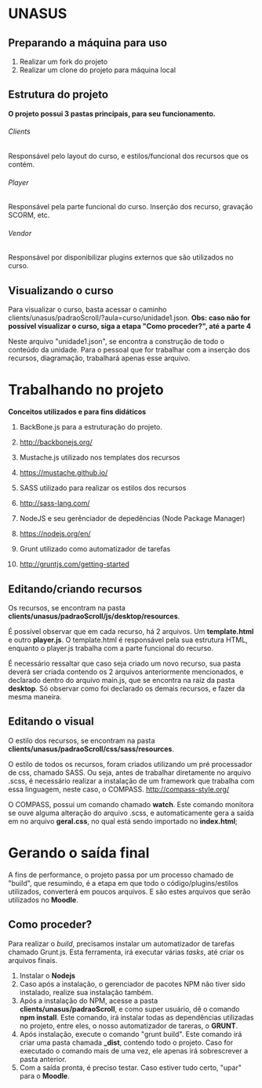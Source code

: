 # UNASUS

## Preparando a máquina para uso  

1. Realizar um fork do projeto
2. Realizar um clone do projeto para máquina local 


## Estrutura do projeto
**O projeto possui 3 pastas principais, para seu funcionamento.**

###### Clients
Responsável pelo layout do curso, e estilos/funcional dos recursos que os contém. 

###### Player
Responsável pela parte funcional do curso. Inserção dos recurso, gravação SCORM, etc.

###### Vendor 
Responsável por disponibilizar plugins externos que são utilizados no curso.



## Visualizando o curso

Para visualizar o curso, basta acessar o caminho clients/unasus/padraoScroll/?aula=curso/unidade1.json.
**Obs: caso não for possível visualizar o curso, siga a etapa "Como proceder?", até a parte 4**

Neste arquivo "unidade1.json", se encontra a construção de todo o conteúdo da unidade. 
Para o pessoal que for trabalhar com a inserção dos recursos, diagramação, trabalhará apenas esse arquivo.


# Trabalhando no projeto

**Conceitos utilizados e para fins didáticos**

1. BackBone.js para a estruturação do projeto.
  1. http://backbonejs.org/

1. Mustache.js utilizado nos templates dos recursos
  1. https://mustache.github.io/

1. SASS utilizado para realizar os estilos dos recursos
  1. http://sass-lang.com/
  
1. NodeJS e seu gerênciador de depedências (Node Package Manager)
  1. https://nodejs.org/en/

1. Grunt utilizado como automatizador de tarefas
  1. http://gruntjs.com/getting-started

## Editando/criando recursos 

Os recursos, se encontram na pasta **clients/unasus/padraoScroll/js/desktop/resources**.

É possível observar que em cada recurso, há 2 arquivos. Um **template.html** e outro **player.js**.
O template.html é responsável pela sua estrutura HTML, enquanto o player.js trabalha com a parte funcional do recurso.

É necessário ressaltar que caso seja criado um novo recurso, sua pasta deverá ser criada contendo os 2 arquivos anteriormente mencionados, e declarado dentro do arquivo main.js, que se encontra na raiz da pasta **desktop**. Só observar como foi declarado os demais recursos, e fazer da mesma maneira.


## Editando o visual

O estilo dos recursos, se encontram na pasta **clients/unasus/padraoScroll/css/sass/resources**.

O estilo de todos os recursos, foram criados utilizando um pré processador de css, chamado SASS. Ou seja, antes de trabalhar diretamente no arquivo .scss, é necessário realizar a instalação de um framework que trabalha com essa linguagem, neste caso, o COMPASS. http://compass-style.org/

O COMPASS, possui um comando chamado **watch**. Este comando monitora se ouve alguma alteração do arquivo .scss, e automaticamente gera a saída em no arquivo **geral.css**, no qual está sendo importado no **index.html**; 


# Gerando o saída final

A fins de performance, o projeto passa por um processo chamado de "build", que resumindo, é a etapa em que todo o código/plugins/estilos utilizados, converterá em poucos arquivos. E são estes arquivos que serão utilizados no **Moodle**.


## Como proceder?

Para realizar o *build*, precisamos instalar um automatizador de tarefas chamado Grunt.js. Esta ferramenta, irá executar várias *tasks*, até criar os arquivos finais. 

1. Instalar o **Nodejs**
2. Caso após a instalação, o gerenciador de pacotes NPM não tiver sido instalado, realize sua instalação também.
3. Após a instalação do NPM, acesse a pasta **clients/unasus/padraoScroll**, e como super usuário, dê o comando **npm install**. Este comando, irá instalar todas as dependências utilizadas no projeto, entre eles, o nosso automatizador de tareras, o **GRUNT**.
4. Após instalação, execute o comando "grunt build". Este comando irá criar uma pasta chamada **_dist**, contendo todo o projeto. Caso for executado o comando mais de uma vez, ele apenas irá sobrescrever a pasta anterior.
5. Com a saída pronta, é preciso testar. Caso estiver tudo certo, "upar" para o **Moodle**.








